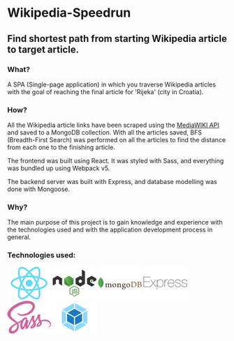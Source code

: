 # Wikipedia-Speedrun
## Find shortest path from starting Wikipedia article to target article.

### What?
A SPA (Single-page application) in which you traverse Wikipedia articles with the goal of reaching the final article for 'Rijeka' (city in Croatia).

### How?
All the Wikipedia article links have been scraped using the [MediaWIKI API](https://www.mediawiki.org/wiki/API:Main_page) and saved to a MongoDB collection. With all the articles saved, BFS (Breadth-First Search) was performed on all the articles to find the distance from each one to the finishing article.

The frontend was built using React. It was styled with Sass, and everything was bundled up using Webpack v5.

The backend server was built with Express, and database modelling was done with Mongoose.

### Why?
The main purpose of this project is to gain knowledge and experience with the technologies used and with the application development process in general.

### Technologies used:
<img src="./icons/react.svg" alt="React icon" width="100" height="75">
<img src="./icons/nodejs.svg" alt="Node icon" width="100" height="75">
<img src="./icons/mongodb.svg" alt="MongoDB icon" width="100" height="75">
<img src="./icons/express.svg" alt="Express icon" width="100" height="75">
<img src="./icons/sass.svg" alt="Sass icon" width="100" height="75">
<img src="./icons/webpack.svg" alt="Webpack icon" width="100" height="75">
